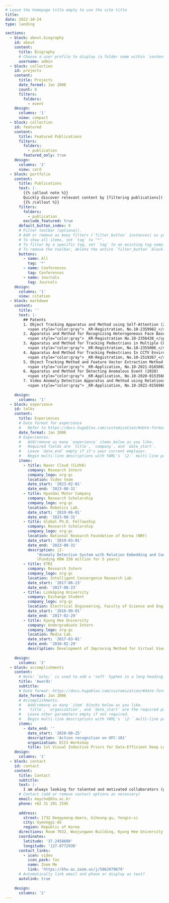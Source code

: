 ```yaml
---
# Leave the homepage title empty to use the site title
title:
date: 2022-10-24
type: landing

sections:
  - block: about.biography
    id: about
    content:
      title: Biography
      # Choose a user profile to display (a folder name within `content/authors/`)
      username: admin
  - block: collection
    id: projects
    content:
      title: Projects
      date_format: Jan 2006
      count: 0
      filters:
        folders:
          - event
    design:
      columns: '1'
      view: compact
  - block: collection
    id: featured
    content:
      title: Featured Publications
      filters:
        folders:
          - publication
        featured_only: true
    design:
      columns: '2'
      view: card
  - block: portfolio
    content:
      title: Publications
      text: |-
        {{% callout note %}}
        Quickly discover relevant content by [filtering publications](./publication/).
        {{% /callout %}}
      filters:
        folders:
          - publication
        exclude_featured: true
      default_button_index: 0
      # Filter toolbar (optional).
      # Add or remove as many filters (`filter_button` instances) as you like.
      # To show all items, set `tag` to "*".
      # To filter by a specific tag, set `tag` to an existing tag name.
      # To remove the toolbar, delete the entire `filter_button` block.
      buttons:
        - name: All
          tag: '*'
        - name: Conferences
          tag: Conferences
        - name: Journals
          tag: Journals
    design:
      columns: '1'
      view: citation
  - block: markdown
    content:
      title: ''
      text: |-
        ## Patents
        1. Object Tracking Apparatus and Method using Self‐Attention (2021)   
          <span style="color:gray"> _KR-Registration, No.10-2359982_</span>
        2. Apparatus and Method for Recognizing Heterogeneous Face Based on Relationship Between Component (2022)   
          <span style="color:gray"> _KR-Registration No.10-2356438_</span>
        3. Apparatus and Method for Tracking Pedestrians in Multiple CCTV Environment (2022)   
          <span style="color:gray"> _KR-Registration, No.10-2355006_</span>
        4. Apparatus And Method For Tracking Pedestrians In CCTV Environment (2023)   
          <span style="color:gray"> _KR-Registration, No.10-2519367_</span>
        5. Object Tracking Method and Feature Vector Extraction Method for Tracking Object (2021)   
          <span style="color:gray"> _KR-Application, No.10-2021-0165002_</span>
        6. Apparatus and Method for Detecting Anomalous Event (2020)   
          <span style="color:gray"> _KR-Application, No.10-2020-0153560_</span>
        7. Video Anomaly Detection Apparatus and Method using Relational Embedding (2022)   
          <span style="color:gray"> _KR-Application, No.10-2022-0156968_</span>
    
    design:
      columns: '1'
  - block: experience
    id: talks
    content:
      title: Experiences
      # Date format for experience
      #   Refer to https://docs.hugoblox.com/customization/#date-format
      date_format: Jan 2006
      # Experiences.
      #   Add/remove as many `experience` items below as you like.
      #   Required fields are `title`, `company`, and `date_start`.
      #   Leave `date_end` empty if it's your current employer.
      #   Begin multi-line descriptions with YAML's `|2-` multi-line prefix.
      items:
        - title: Naver Cloud (CLOVA)
          company: Research Intern
          company_logo: org-gc
          location: Video team
          date_start: '2023-02-01'
          date_end: '2023-08-31'
        - title: Hyundai Motor Company
          company: Research Scholarship
          company_logo: org-gc
          location: Robotics Lab.
          date_start: '2019-06-01'
          date_end: '2023-08-31'
        - title: Global Ph.D. Fellowship
          company: Research Scholarship
          company_logo: org-gc
          location: National Research Foundation of Korea (NRF)
          date_start: '2019-03-01'
          date_end: '2023-08-31'
          description: |2-
              "Anomaly Detection System with Relation Embedding and Contextual Understanding in Surveillance Videos"
              (Funding KRW 150 million for 5 years)
        - title: ETRI
          company: Research Intern
          company_logo: org-gc
          location: Intelligent Convergence Research Lab.
          date_start: '2017-06-23'
          date_end: '2017-08-23'
        - title: Linköping University
          company: Exchange Student
          company_logo: org-gc
          location: Electrical Engineering, Faculty of Science and Engineering
          date_start: '2016-09-01'
          date_end: '2017-02-29'
        - title: Kyung Hee University
          company: Undergraduate Intern
          company_logo: org-gc
          location: Media Lab.
          date_start: '2017-03-01'
          date_end: '2018-02-29'
          description: Development of Improving Method for Virtual View Synthesis Technology
        
    design:
      columns: '2'
  - block: accomplishments
    content:
      # Note: `&shy;` is used to add a 'soft' hyphen in a long heading.
      title: 'Awards'
      subtitle:
      # Date format: https://docs.hugoblox.com/customization/#date-format
      date_format: Jan 2006
      # Accomplishments.
      #   Add/remove as many `item` blocks below as you like.
      #   `title`, `organization`, and `date_start` are the required parameters.
      #   Leave other parameters empty if not required.
      #   Begin multi-line descriptions with YAML's `|2-` multi-line prefix.
      items:
        - date_end: ''
          date_start: '2020-08-25'
          description: 'Action recognition on UFC-101'
          organization: ECCV Workshop
          title: 1st Visual Inductive Priors for Data‐Efficient Deep Learning Challenge
    design:
      columns: '1'
  - block: contact
    id: contact
    content:
      title: Contact
      subtitle:
      text: |-
        I am always looking for talented and motivated collaborators (graduate students, postdocs, and undergraduate interns). If you're interested in joining our lab or collaborating, please email me.
      # Contact (add or remove contact options as necessary)
      email: maycho@khu.ac.kr
      phone: +82 31 201 2595
      
      address:
        street: 1732 Deogyeong-daero, Giheung-gu, Yongin-si
        city: Gyeonggi-do
        region: Republic of Korea
      directions: Room 7032, Woojungwon Building, Kyung Hee University
      coordinates:
        latitude: '37.2458680'
        longitude: '127.0772930' 
      contact_links:
        - icon: video
          icon_pack: fas
          name: Zoom Me
          link: 'https://khu-ac.zoom.us/j/5962979679'
      # Automatically link email and phone or display as text?
      autolink: true
     
    design:
      columns: '2'
---
```

